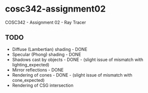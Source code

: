 # cosc342-assignment02
COSC342 - Assignment 02 - Ray Tracer

## TODO	
- Diffuse (Lambertian) shading - DONE
- Specular (Phong) shading - DONE
- Shadows cast by objects - DONE - (slight issue of mismatch with lighting_expected)
- Mirror reflections - DONE
- Rendering of cones - DONE - (slight issue of mismatch with cone_expected)
- Rendering of CSG intersection